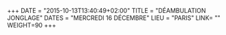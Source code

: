 +++
DATE = "2015-10-13T13:40:49+02:00"
TITLE = "DÉAMBULATION JONGLAGE"
DATES = "MERCREDI 16 DÉCEMBRE"
LIEU = "PARIS"
LINK= ""
WEIGHT=90
+++

